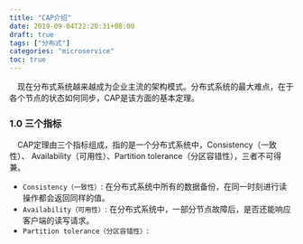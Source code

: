 ```yaml
---
title: "CAP介绍"
date: 2019-09-04T22:20:31+08:00
draft: true
tags: ["分布式"]
categories: "microservice"
toc: true
---
```

&emsp;现在分布式系统越来越成为企业主流的架构模式。分布式系统的最大难点，在于各个节点的状态如何同步，CAP是该方面的基本定理。

### 1.0 三个指标
&emsp;CAP定理由三个指标组成，指的是一个分布式系统中，Consistency（一致性）、 Availability（可用性）、Partition tolerance（分区容错性），三者不可得兼。

- `Consistency（一致性）`: 在分布式系统中所有的数据备份，在同一时刻进行读操作都会返回同样的值。
- `Availability（可用性）`: 在分布式系统中，一部分节点故障后，是否还能响应客户端的读写请求。
- `Partition tolerance（分区容错性）`: 